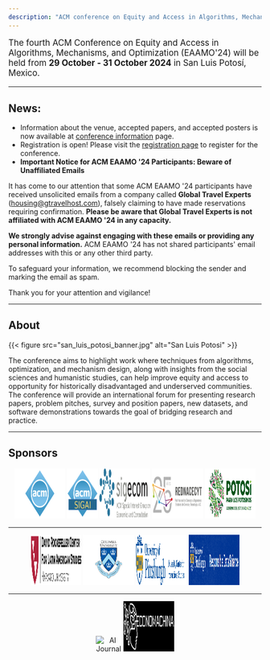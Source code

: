 ```yaml
---
description: "ACM conference on Equity and Access in Algorithms, Mechanisms, and Optimization"
---
```

<p style="font-size: larger">
    The fourth ACM Conference on Equity and Access in Algorithms, Mechanisms, and Optimization (EAAMO'24) will be held from <b>29 October - 31 October 2024</b> in San Luis Potosí, Mexico.
</p>

- - -

## News:
- Information about the venue, accepted papers, and accepted posters is now available at [conference information](conference_information) page.
- Registration is open! Please visit the [registration page](registration) to register for the conference.
- **Important Notice for ACM EAAMO '24 Participants: Beware of Unaffiliated Emails**

It has come to our attention that some ACM EAAMO '24 participants have received unsolicited emails from a company called **Global Travel Experts** (housing@gtravelhost.com), falsely claiming to have made reservations requiring confirmation. **Please be aware that Global Travel Experts is not affiliated with ACM EAAMO '24 in any capacity.**

**We strongly advise against engaging with these emails or providing any personal information.** ACM EAAMO '24 has not shared participants' email addresses with this or any other third party.

To safeguard your information, we recommend blocking the sender and marking the email as spam.

Thank you for your attention and vigilance!

- - -

<!-- <p style="font-size: larger">
    We invite researchers and practitioners to submit their papers by <b>April 17, 2024 (AoE)</b>.
</p> -->

## About

{{< figure
    src="san_luis_potosi_banner.jpg"
    alt="San Luis Potosi"
    >}}

 The conference aims to highlight work where techniques from algorithms, optimization, and mechanism design, along with insights from the social sciences and humanistic studies, can help improve equity and access to opportunity for historically disadvantaged and underserved communities. The conference will provide an international forum for presenting research papers, problem pitches, survey and position papers, new datasets, and software demonstrations towards the goal of bridging research and practice.

 - - -

 ## Sponsors

<!-- First Line: Five images -->
<p>
<center>
    <img src="sponsors_images/acm_logo.png" alt="ACM" width="20%" height="100" style="display:inline-block;" />
    <img src="sponsors_images/sigai.png" alt="ACM SIGAI" width="12%" height="100" style="display:inline-block;" />
    <img src="sponsors_images/sigecom.png" alt="ACM SIGECOM" width="20%" height="100" style="display:inline-block;" />
    <img src="sponsors_images/rednacecyt.png" alt="REDNACECYT" width="20%" height="100" style="display:inline-block;" />
    <img src="sponsors_images/copocyt.png" alt="COPOCYT" width="20%" height="100" style="display:inline-block;" />
</center>
</p>

- - -

<!-- Second Line: Four images -->
<p>
<center>
<img src="sponsors_images/drclas_harvard.png" alt="David Rockefeller Center for Latin American Studies" width="20%" height="100" style="display:inline-block;" />
<img src="sponsors_images/columbia.png" alt="Columbia University" width="20%" height="100" style="display:inline-block;"  />
<img src="sponsors_images/ucis.png" alt="University of Pittsburgh University Center for International Studies" width="20%" height="100" style="display:inline-block;"  />
<img src="sponsors_images/upit_rds.png" alt="University of Pittsburgh RDS" width="20%" height="100" style="display:inline-block;"/>
</center>
</p>

- - -

<p>
<center>
<!-- Third Line: Two images -->
<img src="sponsors_images/AIJ-cover.png" alt="AI Journal" width="10%" height="100" style="display:inline-block;"  />
<img src="sponsors_images/economachina.png" alt="Economachina " width="20%" height="100" style="display:inline-block;"  />
</center>
</p>

<!-- ![University of Pittsburgh University Center for International Studies](sponsors_images/ucis.png)
- - -
![COPOCYT](sponsors_images/copocyt.png)
- - -
![David Rockefeller Center for Latin American Studies](sponsors_images/drclas_harvard.png)
- - -
![REDNACECYT](sponsors_images/rednacecyt.png) -->

<!-- ![Harvard University](sponsors_images/harvard.jfif) -->